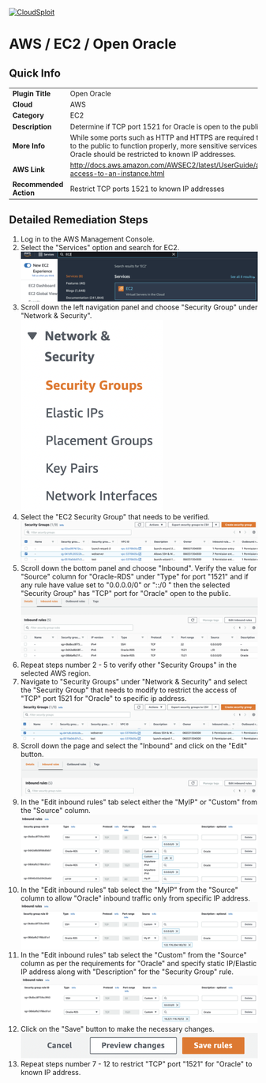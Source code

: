 [![CloudSploit](https://cloudsploit.com/img/logo-new-big-text-100.png "CloudSploit")](https://cloudsploit.com)

# AWS / EC2 / Open Oracle

## Quick Info

| | |
|-|-|
| **Plugin Title** | Open Oracle |
| **Cloud** | AWS |
| **Category** | EC2 |
| **Description** | Determine if TCP port 1521 for Oracle is open to the public |
| **More Info** | While some ports such as HTTP and HTTPS are required to be open         to the public to function properly, more sensitive services such as Oracle         should be restricted to known IP addresses. |
| **AWS Link** | http://docs.aws.amazon.com/AWSEC2/latest/UserGuide/authorizing-access-to-an-instance.html |
| **Recommended Action** | Restrict TCP ports 1521 to known IP addresses |

## Detailed Remediation Steps
1. Log in to the AWS Management Console.
2. Select the "Services" option and search for EC2. </br> <img src="/resources/aws/ec2/open-oracle/step2.png"/>
3. Scroll down the left navigation panel and choose "Security Group" under "Network & Security".</br> <img src="/resources/aws/ec2/open-oracle/step3.png"/>
4. Select the "EC2 Security Group" that needs to be verified. </br> <img src="/resources/aws/ec2/open-oracle/step4.png"/>
5. Scroll down the bottom panel and choose "Inbound". Verify the value for "Source" column for "Oracle-RDS" under "Type" for port "1521" and if any rule have value set to "0.0.0.0/0" or "::/0 " then the selected "Security Group" has "TCP" port for "Oracle" open to the public.</br> <img src="/resources/aws/ec2/open-oracle/step5.png"/>
6. Repeat steps number 2 - 5 to verify other "Security Groups" in the selected AWS region.</br> 
7. Navigate to "Security Groups" under "Network & Security" and select the "Security Group" that needs to modify to restrict the access of "TCP" port 1521 for "Oracle"  to specific ip address. </br> <img src="/resources/aws/ec2/open-oracle/step7.png"/>
8. Scroll down the page and select the "Inbound" and click on the "Edit" button. </br> <img src="/resources/aws/ec2/open-oracle/step8.png"/>
9. In the "Edit inbound rules" tab select either the "MyIP" or "Custom" from the "Source" column.</br> <img src="/resources/aws/ec2/open-oracle/step9.png"/>
10. In the "Edit inbound rules" tab select the "MyIP" from the "Source" column to allow "Oracle" inbound traffic only from specific IP address.</br> <img src="/resources/aws/ec2/open-oracle/step10.png"/>
11. In the "Edit inbound rules" tab select the "Custom" from the "Source" column as per the requirements for "Oracle" and specify static IP/Elastic IP address along with "Description" for the "Security Group" rule. </br> <img src="/resources/aws/ec2/open-oracle/step11.png"/>
12. Click on the "Save" button to make the necessary changes. </br> <img src="/resources/aws/ec2/open-oracle/step12.png"/>
13. Repeat steps number 7 - 12 to restrict "TCP" port "1521" for "Oracle" to known IP address.</br>
